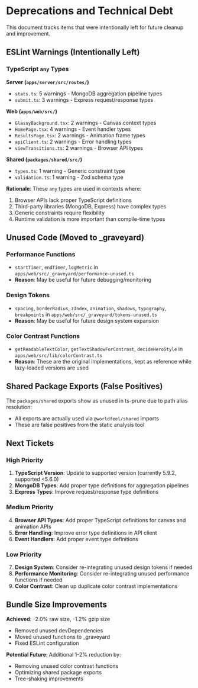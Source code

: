 # Deprecations and Technical Debt

This document tracks items that were intentionally left for future cleanup and improvement.

## ESLint Warnings (Intentionally Left)

### TypeScript `any` Types

**Server (`apps/server/src/routes/`)**

- `stats.ts`: 5 warnings - MongoDB aggregation pipeline types
- `submit.ts`: 3 warnings - Express request/response types

**Web (`apps/web/src/`)**

- `GlassyBackground.tsx`: 2 warnings - Canvas context types
- `HomePage.tsx`: 4 warnings - Event handler types
- `ResultsPage.tsx`: 2 warnings - Animation frame types
- `apiClient.ts`: 2 warnings - Error handling types
- `viewTransitions.ts`: 2 warnings - Browser API types

**Shared (`packages/shared/src/`)**

- `types.ts`: 1 warning - Generic constraint type
- `validation.ts`: 1 warning - Zod schema type

**Rationale**: These `any` types are used in contexts where:

1. Browser APIs lack proper TypeScript definitions
2. Third-party libraries (MongoDB, Express) have complex types
3. Generic constraints require flexibility
4. Runtime validation is more important than compile-time types

## Unused Code (Moved to \_graveyard)

### Performance Functions

- `startTimer`, `endTimer`, `logMetric` in `apps/web/src/_graveyard/performance-unused.ts`
- **Reason**: May be useful for future debugging/monitoring

### Design Tokens

- `spacing`, `borderRadius`, `zIndex`, `animation`, `shadows`, `typography`, `breakpoints` in `apps/web/src/_graveyard/tokens-unused.ts`
- **Reason**: May be useful for future design system expansion

### Color Contrast Functions

- `getReadableTextColor`, `getTextShadowForContrast`, `decideHeroStyle` in `apps/web/src/lib/colorContrast.ts`
- **Reason**: These are the original implementations, kept as reference while lazy-loaded versions are used

## Shared Package Exports (False Positives)

The `packages/shared` exports show as unused in ts-prune due to path alias resolution:

- All exports are actually used via `@worldfeel/shared` imports
- These are false positives from the static analysis tool

## Next Tickets

### High Priority

1. **TypeScript Version**: Update to supported version (currently 5.9.2, supported <5.6.0)
2. **MongoDB Types**: Add proper type definitions for aggregation pipelines
3. **Express Types**: Improve request/response type definitions

### Medium Priority

4. **Browser API Types**: Add proper TypeScript definitions for canvas and animation APIs
5. **Error Handling**: Improve error type definitions in API client
6. **Event Handlers**: Add proper event type definitions

### Low Priority

7. **Design System**: Consider re-integrating unused design tokens if needed
8. **Performance Monitoring**: Consider re-integrating unused performance functions if needed
9. **Color Contrast**: Clean up duplicate color contrast implementations

## Bundle Size Improvements

**Achieved**: -2.0% raw size, -1.2% gzip size

- Removed unused devDependencies
- Moved unused functions to \_graveyard
- Fixed ESLint configuration

**Potential Future**: Additional 1-2% reduction by:

- Removing unused color contrast functions
- Optimizing shared package exports
- Tree-shaking improvements
